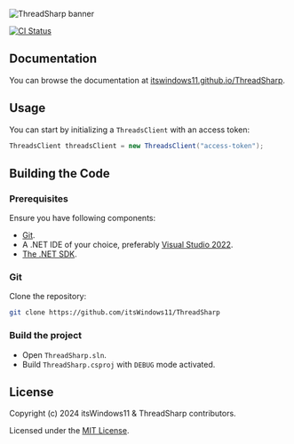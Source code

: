 ![ThreadSharp banner](https://raw.githubusercontent.com/itsWindows11/ThreadSharp/refs/heads/main/assets/banner.png)

[![CI Status](https://github.com/itsWindows11/ThreadSharp/actions/workflows/nuget.yml/badge.svg)](https://github.com/itsWindows11/ThreadSharp/actions/workflows/nuget.yml)

## Documentation

You can browse the documentation at [itswindows11.github.io/ThreadSharp](https://itswindows11.github.io/ThreadSharp/docs/).

## Usage

You can start by initializing a `ThreadsClient` with an access token:

```c#
ThreadsClient threadsClient = new ThreadsClient("access-token");
```

## Building the Code

### Prerequisites

Ensure you have following components:

- [Git](https://git-scm.com/).
- A .NET IDE of your choice, preferably [Visual Studio 2022](https://visualstudio.microsoft.com/vs/).
- [The .NET SDK](https://dotnet.microsoft.com/en-us/download/visual-studio-sdks).

### Git

Clone the repository:

```bash
git clone https://github.com/itsWindows11/ThreadSharp
```

### Build the project

- Open `ThreadSharp.sln`.
- Build `ThreadSharp.csproj` with `DEBUG` mode activated.

## License

Copyright (c) 2024 itsWindows11 & ThreadSharp contributors.

Licensed under the [MIT License](https://github.com/itsWindows11/ThreadSharp/blob/main/LICENSE).
